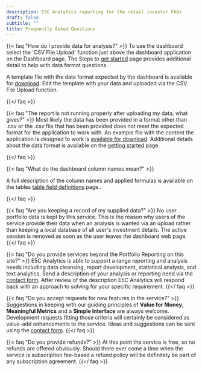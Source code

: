 ```yaml
---
description: E5C Analytics reporting for the retail investor FAQs
draft: false
subtitle: ""
title: Frequently Asked Questions
---
```

{{< faq "How do I provide data for analysis?" >}}
To use the dashboard select the 'CSV File Upload' function just above the dashboard application on the Dashboard page.  The Steps to [get started](getstarted) page provides additional detail to help with data format questions.

A template file with the data format expected by the dashboard is available for [download](files/MYPORTFOLIO.zip). Edit the template with your data and uploaded via the CSV File Upload function.  
 
 
{{</ faq >}}

{{< faq "The report is not running properly after uploading my data, what gives?" >}}
Most likely the data has been provided in a format other than .csv or the .csv file that has been provided does not meet the expected format for the application to work with. An example file with the content the application is designed to work is [available for download](files/MYPORTFOLIO.zip). Additional details about the data format is available on the [getting started](getstarted) page.  

{{</ faq >}}

{{< faq "What do the dashboard column names mean?" >}}
  
A full description of the column names and applied formulas is available on the tables [table field definitions](tables) page..

{{</ faq >}}


{{< faq "Are you keeping a record of my supplied data?" >}}
No user portfolio data is kept by this service.  This is the reason why users of the service provide their data when an analysis is wanted via an upload rather than keeping a local database of all user's investment details.  The active session is removed as soon as the user leaves the dashboard web page.
{{</ faq >}}

{{< faq "Do you provide services beyond the Portfolio Reporting on this site?" >}}
E5C Analytics is able to support a range reporting and analysis needs including data cleansing, report development, statistical analysis, and text analytics.  Send a description of your analysis or reporting need via the [contact form](/contact). After review of the description E5C Analytics will respond back with an approach to solving for your specific requirement. 
{{</ faq >}}


{{< faq "Do you accept requests for new features in the service?" >}}
Suggestions in keeping with our guiding principles of **Value for Money**, **Meaningful Metrics** and a **Simple Interface** are always welcome.  Development requests fitting those criteria will certainly be considered as value-add enhancements to the service.  Ideas and suggestions can be sent using the [contact form](/contact).
{{</ faq >}}

{{< faq "Do you provide refunds?" >}}
At this point the service is free, so no refunds are offered obviously.  Should there ever come a time when the service is subscription fee-based a refund policy will be definitely be part of any  subscription agreement. 
{{</ faq >}}



